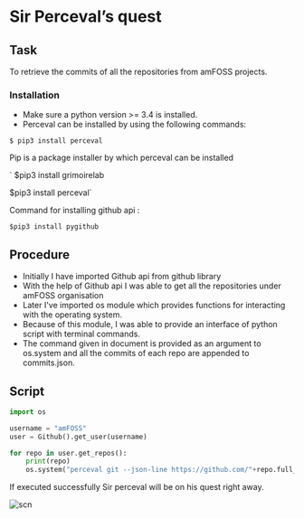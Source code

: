 # Sir Perceval’s quest

## Task
To retrieve the commits of all the repositories from amFOSS projects.




### **Installation**
*  Make sure a python version >= 3.4 is installed.
*  Perceval can be installed by using the following commands:

 `$ pip3 install perceval`

Pip is a package installer by which perceval can be installed

 ` $pip3 install grimoirelab
 
   $pip3 install perceval`

Command for installing github api :

 ` $pip3 install pygithub `

## Procedure

*  Initially I have imported Github api from github library
* With the help of Github api I was able to get all the repositories under amFOSS organisation
* Later I've imported os module which provides functions for interacting with the operating system.
* Because of this module, I was able to provide an interface of python script with terminal commands. 
* The command given in document is provided as an argument to os.system and all the commits of each repo are appended to commits.json.

## Script

```python from github import Github    
import os   

username = "amFOSS"
user = Github().get_user(username)

for repo in user.get_repos():
    print(repo)
    os.system("perceval git --json-line https://github.com/"+repo.full_name+" >> commits.json") 
```

If executed successfully Sir perceval will be on his quest right away.

![scn](https://github.com/adarshreddy-g/dum/blob/master/Screenshot%20from%202020-11-13%2012-21-18.png?raw=true)

